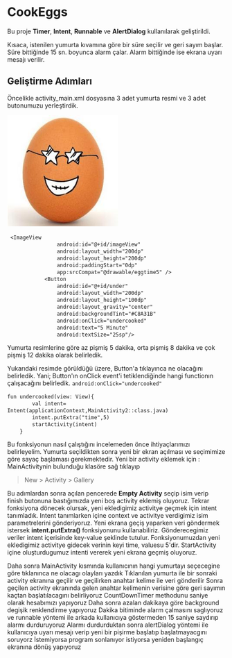 # CookEggs

Bu proje **Timer**, **Intent**, **Runnable** ve **AlertDialog** kullanılarak geliştirildi.

Kısaca, istenilen yumurta kıvamına göre bir süre seçilir ve geri sayım başlar.
Süre bittiğinde 15 sn. boyunca alarm çalar. Alarm bittiğinde ise ekrana uyarı mesajı verilir.

## Geliştirme Adımları 

Öncelikle activity_main.xml dosyasına 3 adet yumurta resmi ve 3 adet butonumuzu yerleştirdik.

![deneme](https://github.com/hasanbektas1/CookEggs/blob/master/app/src/main/res/drawable/eggimage.jpeg)

```
 <ImageView
                android:id="@+id/imageView"
                android:layout_width="200dp"
                android:layout_height="200dp"
                android:paddingStart="0dp"
                app:srcCompat="@drawable/eggtime5" />
            <Button
                android:id="@+id/under"
                android:layout_width="200dp"
                android:layout_height="100dp"
                android:layout_gravity="center"
                android:backgroundTint="#C8A31B"
                android:onClick="undercooked"
                android:text="5 Minute"
                android:textSize="25sp"/>
```


Yumurta resimlerine göre az pişmiş 5 dakika, orta pişmiş 8 dakika ve çok pişmiş 12 dakika olarak belirledik.

Yukarıdaki resimde görüldüğü üzere, Button'a tıklayınca ne olacağını belirledik.
Yani; Button'ın onClick event'i tetiklendiğinde hangi functionın çalışacağını belirledik.
```android:onClick="undercooked"```
```
fun undercooked(view: View){
        val intent= Intent(applicationContext,MainActivity2::class.java)
        intent.putExtra("time",5)
        startActivity(intent)
    }
```
    
Bu fonksiyonun nasıl çalıştığını incelemeden önce ihtiyaçlarımızı belirleyelim. Yumurta seçildikten sonra yeni bir ekran açılması ve seçimimize göre sayaç başlaması gerekmektedir.
Yeni bir activity eklemek için :
MainActivitynin bulunduğu klasöre sağ tıklayıp 
> New > Activity > Gallery 
> 
Bu adımlardan sonra açılan pencerede **Empty Activity** seçip isim verip finish butonuna bastığımızda yeni boş activity eklemiş oluyoruz.
Tekrar fonksiyona dönecek olursak, yeni ekledigimiz activitye geçmek için intent tanımladık. Intent tanımlarken içine context ve activitye verdigimiz isim parametrelerini gönderiyoruz. Yeni ekrana geçiş yaparken veri göndermek istersek **intent.putExtra()** fonksiyonunu kullanabiliriz. Gönderecegimiz veriler intent içerisinde key-value şeklinde tutulur.
Fonksiyonumuzdan yeni ekledigimiz activitye gidecek verinin keyi time, valuesu 5'dir.
StartActivity içine oluşturdugumuz intenti vererek yeni ekrana geçmiş oluyoruz.


Daha sonra MainActivity kısmında kullanıcının hangi yumurtayı seçecegine göre tıklanınca ne olacagı olayları yazdık
Tıklanılan yumurta ile bir sonraki activity ekranına geçilir ve geçilirken anahtar kelime ile veri gönderilir
Sonra geçilen activity ekranında gelen anahtar kelimenin verisine göre geri sayımın kaçtan başlatılacagını belirliyoruz
CountDownTimer methodunu saniye olarak hesabımızı yapıyoruz
Daha sonra azalan dakikaya göre background degişik renklendirme yapıyoruz
Dakika bitiminde alarm çalmasını saglıyoruz ve runnable yöntemi ile arkada kullanıcıya göstermeden 15 saniye saydırıp alarmı durduruyoruz
Alarmı durdurduktan sonra alertDialog yöntemi ile kullanıcıya uyarı mesajı verip yeni bir pişirme başlatıp başlatmayacgını soruyorz
İstemiyorsa program sonlanıyor istiyorsa yeniden başlangıç ekranına dönüş yapıyoruz



